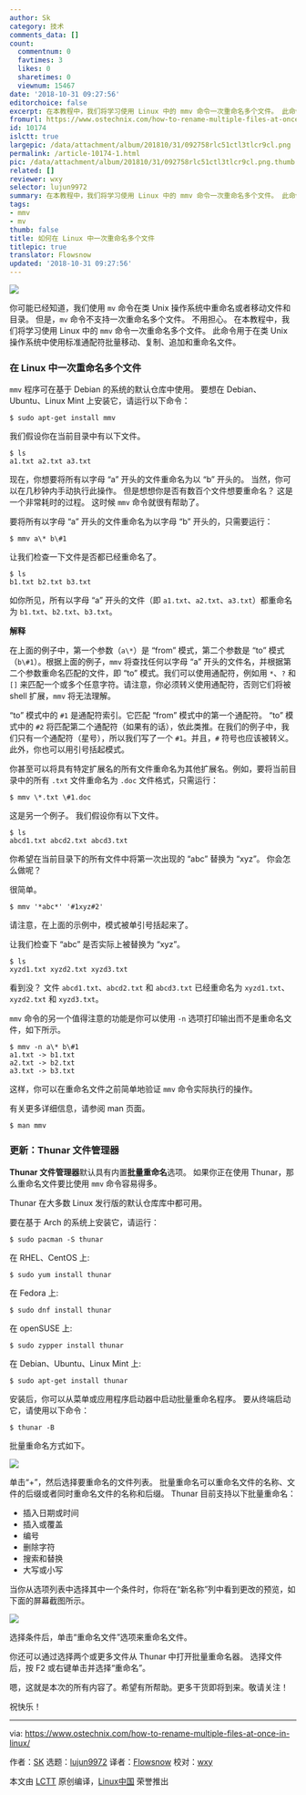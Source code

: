```yaml
---
author: Sk
category: 技术
comments_data: []
count:
  commentnum: 0
  favtimes: 3
  likes: 0
  sharetimes: 0
  viewnum: 15467
date: '2018-10-31 09:27:56'
editorchoice: false
excerpt: 在本教程中，我们将学习使用 Linux 中的 mmv 命令一次重命名多个文件。 此命令用于在类 Unix 操作系统中使用标准通配符批量移动、复制、追加和重命名文件。
fromurl: https://www.ostechnix.com/how-to-rename-multiple-files-at-once-in-linux/
id: 10174
islctt: true
largepic: /data/attachment/album/201810/31/092758rlc51ctl3tlcr9cl.png
permalink: /article-10174-1.html
pic: /data/attachment/album/201810/31/092758rlc51ctl3tlcr9cl.png.thumb.jpg
related: []
reviewer: wxy
selector: lujun9972
summary: 在本教程中，我们将学习使用 Linux 中的 mmv 命令一次重命名多个文件。 此命令用于在类 Unix 操作系统中使用标准通配符批量移动、复制、追加和重命名文件。
tags:
- mmv
- mv
thumb: false
title: 如何在 Linux 中一次重命名多个文件
titlepic: true
translator: Flowsnow
updated: '2018-10-31 09:27:56'
---
```


![](/data/attachment/album/201810/31/092758rlc51ctl3tlcr9cl.png)


你可能已经知道，我们使用 `mv` 命令在类 Unix 操作系统中重命名或者移动文件和目录。 但是，`mv` 命令不支持一次重命名多个文件。 不用担心。 在本教程中，我们将学习使用 Linux 中的 `mmv` 命令一次重命名多个文件。 此命令用于在类 Unix 操作系统中使用标准通配符批量移动、复制、追加和重命名文件。


### 在 Linux 中一次重命名多个文件


`mmv` 程序可在基于 Debian 的系统的默认仓库中使用。 要想在 Debian、Ubuntu、Linux Mint 上安装它，请运行以下命令：



```
$ sudo apt-get install mmv
```

我们假设你在当前目录中有以下文件。



```
$ ls
a1.txt a2.txt a3.txt
```

现在，你想要将所有以字母 “a” 开头的文件重命名为以 “b” 开头的。 当然，你可以在几秒钟内手动执行此操作。 但是想想你是否有数百个文件想要重命名？ 这是一个非常耗时的过程。 这时候 `mmv` 命令就很有帮助了。


要将所有以字母 “a” 开头的文件重命名为以字母 “b” 开头的，只需要运行：



```
$ mmv a\* b\#1
```

让我们检查一下文件是否都已经重命名了。



```
$ ls
b1.txt b2.txt b3.txt
```

如你所见，所有以字母 “a” 开头的文件（即 `a1.txt`、`a2.txt`、`a3.txt`）都重命名为 `b1.txt`、`b2.txt`、`b3.txt`。


**解释**


在上面的例子中，第一个参数（`a\*`）是 “from” 模式，第二个参数是 “to” 模式（`b\#1`）。根据上面的例子，`mmv` 将查找任何以字母 “a” 开头的文件名，并根据第二个参数重命名匹配的文件，即 “to” 模式。我们可以使用通配符，例如用 `*`、`?` 和 `[]` 来匹配一个或多个任意字符。请注意，你必须转义使用通配符，否则它们将被 shell 扩展，`mmv` 将无法理解。


“to” 模式中的 `#1` 是通配符索引。它匹配 “from” 模式中的第一个通配符。 “to” 模式中的 `#2` 将匹配第二个通配符（如果有的话），依此类推。在我们的例子中，我们只有一个通配符（星号），所以我们写了一个 `#1`。并且，`#` 符号也应该被转义。此外，你也可以用引号括起模式。


你甚至可以将具有特定扩展名的所有文件重命名为其他扩展名。例如，要将当前目录中的所有 `.txt` 文件重命名为 `.doc` 文件格式，只需运行：



```
$ mmv \*.txt \#1.doc
```

这是另一个例子。 我们假设你有以下文件。



```
$ ls
abcd1.txt abcd2.txt abcd3.txt
```

你希望在当前目录下的所有文件中将第一次出现的 “abc” 替换为 “xyz”。 你会怎么做呢？


很简单。



```
$ mmv '*abc*' '#1xyz#2'
```

请注意，在上面的示例中，模式被单引号括起来了。


让我们检查下 “abc” 是否实际上被替换为 “xyz”。



```
$ ls
xyzd1.txt xyzd2.txt xyzd3.txt
```

看到没？ 文件 `abcd1.txt`、`abcd2.txt` 和 `abcd3.txt` 已经重命名为 `xyzd1.txt`、`xyzd2.txt` 和 `xyzd3.txt`。


`mmv` 命令的另一个值得注意的功能是你可以使用 `-n` 选项打印输出而不是重命名文件，如下所示。



```
$ mmv -n a\* b\#1
a1.txt -> b1.txt
a2.txt -> b2.txt
a3.txt -> b3.txt
```

这样，你可以在重命名文件之前简单地验证 `mmv` 命令实际执行的操作。


有关更多详细信息，请参阅 man 页面。



```
$ man mmv
```

### 更新：Thunar 文件管理器


**Thunar 文件管理器**默认具有内置**批量重命名**选项。 如果你正在使用 Thunar，那么重命名文件要比使用 `mmv` 命令容易得多。


Thunar 在大多数 Linux 发行版的默认仓库库中都可用。


要在基于 Arch 的系统上安装它，请运行：



```
$ sudo pacman -S thunar
```

在 RHEL、CentOS 上:



```
$ sudo yum install thunar
```

在 Fedora 上:



```
$ sudo dnf install thunar
```

在 openSUSE 上:



```
$ sudo zypper install thunar
```

在 Debian、Ubuntu、Linux Mint 上:



```
$ sudo apt-get install thunar
```

安装后，你可以从菜单或应用程序启动器中启动批量重命名程序。 要从终端启动它，请使用以下命令：



```
$ thunar -B
```

批量重命名方式如下。


![](/data/attachment/album/201810/31/092759xd8i8q3ty8i3iye8.png)


单击“+”，然后选择要重命名的文件列表。 批量重命名可以重命名文件的名称、文件的后缀或者同时重命名文件的名称和后缀。 Thunar 目前支持以下批量重命名：


* 插入日期或时间
* 插入或覆盖
* 编号
* 删除字符
* 搜索和替换
* 大写或小写


当你从选项列表中选择其中一个条件时，你将在“新名称”列中看到更改的预览，如下面的屏幕截图所示。


![](/data/attachment/album/201810/31/092800ev22gd5dmgzlgbov.png)


选择条件后，单击“重命名文件”选项来重命名文件。


你还可以通过选择两个或更多文件从 Thunar 中打开批量重命名器。 选择文件后，按 F2 或右键单击并选择“重命名”。


嗯，这就是本次的所有内容了。希望有所帮助。更多干货即将到来。敬请关注！


祝快乐！




---


via: <https://www.ostechnix.com/how-to-rename-multiple-files-at-once-in-linux/>


作者：[SK](https://www.ostechnix.com/author/sk/) 选题：[lujun9972](https://github.com/lujun9972) 译者：[Flowsnow](https://github.com/Flowsnow) 校对：[wxy](https://github.com/wxy)


本文由 [LCTT](https://github.com/LCTT/TranslateProject) 原创编译，[Linux中国](https://linux.cn/) 荣誉推出